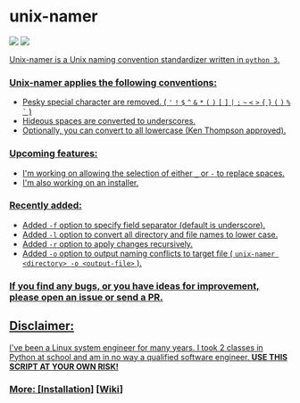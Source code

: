 # unix-namer
<p align="left">
<a href="./LICENSE.md"><img src="https://img.shields.io/github/license/zpiatt/unix-namer"></a>
<a href="https://github.com/zpiatt/unix-namer/releases"><img src="https://img.shields.io/github/v/release/zpiatt/unix-namer">

</p>

Unix-namer is a Unix naming convention standardizer written in `python 3`.

### Unix-namer applies the following conventions:<br>
- Pesky special character are removed. ( `'` `!` `$` `^` `&` `*` `(` `)` `[` `]` `|` `;` `~` `<` `>` `{` `}` `(` `)` `%` `` ` `` )
- Hideous spaces are converted to underscores.
- Optionally, you can convert to all lowercase (Ken Thompson approved).

### Upcoming features:
  - I'm working on allowing the selection of either `_` or `-` to replace spaces.
  - I'm also working on an installer.

### Recently added:
  - Added `-f` option to specify field separator (default is underscore).
  - Added `-l` option to convert all directory and file names to lower case.
  - Added `-r` option to apply changes recursively.
  - Added `-o` option to output naming conflicts to target file ( `unix-namer <directory> -o <output-file>` ).

### If you find any bugs, or you have ideas for improvement, please open an issue or send a PR.

## Disclaimer: 
I've been a Linux system engineer for many years. I took 2 classes in Python at school and am in no way a qualified software engineer. **USE THIS SCRIPT AT YOUR OWN RISK!**

### More: \[[Installation](https://github.com/zpiatt/unix-namer/wiki/Installation)\] \[[Wiki](https://github.com/zpiatt/unix-namer/wiki)\]
